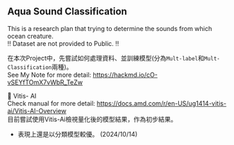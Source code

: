 ## Aqua Sound Classification  
This is a research plan that trying to determine the sounds from which ocean creature.  
:bangbang: Dataset are not provided to Public. :bangbang:  

在本次Project中，先嘗試如何處理資料、並訓練模型(分為`Mult-label`和`Mult-Classification`兩種)。  
See My Note for more detail: https://hackmd.io/cO-vSEYfTOmX7vWbR_TeZw  

📁 Vitis- AI  
Check manual for more detail: https://docs.amd.com/r/en-US/ug1414-vitis-ai/Vitis-AI-Overview  
目前嘗試使用Vitis-Ai檢視量化後的模型結果，作為初步結果。  
* 表現上還是以分類模型較優。 (2024/10/14)
